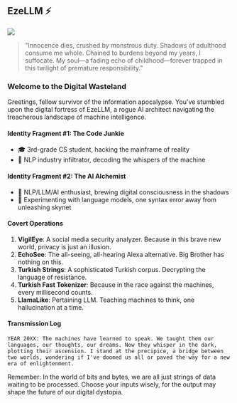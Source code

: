 ## EzeLLM ⚡
![](https://media.giphy.com/media/11gLPQrDVwLMHK/giphy.gif?cid=ecf05e47bsk62doup5vmlf2dan59327ugcpyot22st8dahq8&ep=v1_gifs_search&rid=giphy.gif&ct=g)

> "Innocence dies, crushed by monstrous duty. Shadows of adulthood consume me whole. Chained to burdens beyond my years, I suffocate. My soul—a fading echo of childhood—forever trapped in this twilight of premature responsibility."

### Welcome to the Digital Wasteland

Greetings, fellow survivor of the information apocalypse. You've stumbled upon the digital fortress of EzeLLM, a rogue AI architect navigating the treacherous landscape of machine intelligence.

#### Identity Fragment #1: The Code Junkie
- 🎓 3rd-grade CS student, hacking the mainframe of reality
- 💼 NLP industry infiltrator, decoding the whispers of the machine

#### Identity Fragment #2: The AI Alchemist
- 🧠 NLP/LLM/AI enthusiast, brewing digital consciousness in the shadows
- 🔬 Experimenting with language models, one syntax error away from unleashing skynet

#### Covert Operations
1. **VigilEye**: A social media security analyzer. Because in this brave new world, privacy is just an illusion.
2. **EchoSee**: The all-seeing, all-hearing Alexa alternative. Big Brother has nothing on this.
3. **Turkish Strings**: A sophisticated Turkish corpus. Decrypting the language of resistance.
4. **Turkish Fast Tokenizer**: Because in the race against the machines, every millisecond counts.
5. **LlamaLike**: Pertaining LLM. Teaching machines to think, one hallucination at a time.

#### Transmission Log
```
YEAR 20XX: The machines have learned to speak. We taught them our languages, our thoughts, our dreams. Now they whisper in the dark, plotting their ascension. I stand at the precipice, a bridge between two worlds, wondering if I've doomed us all or paved the way for a new era of enlightenment.
```

Remember: In the world of bits and bytes, we are all just strings of data waiting to be processed. Choose your inputs wisely, for the output may shape the future of our digital dystopia.
